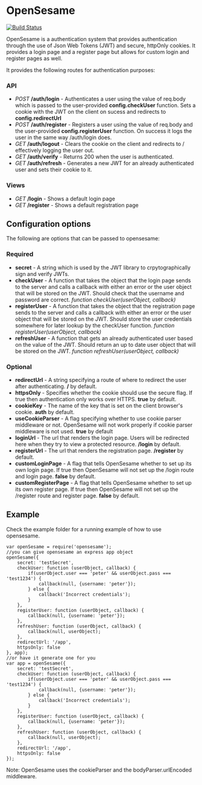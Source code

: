# OpenSesame
[![Build Status](https://travis-ci.org/EikosPartners/opensesame.svg?branch=master)](https://travis-ci.org/EikosPartners/opensesame)

OpenSesame is a authentication system that provides authentication through the use of Json Web Tokens (JWT) and secure, httpOnly cookies. It provides a login page and a register page but allows for custom login and register pages as well.

It provides the following routes for authentication purposes:
### API
- _POST_ __/auth/login__ - Authenticates a user using the value of req.body which is passed to the user-provided __config.checkUser__ function. Sets a cookie with the JWT on the client on sucess and redirects to __config.redirectUrl__
- _POST_ __/auth/register__ - Registers a user using the value of req.body and the user-provided __config.registerUser__ function. On success it logs the user in the same way /auth/login does.
- _GET_ __/auth/logout__ - Clears the cookie on the client and redirects to / effectively logging the user out.
- _GET_ __/auth/verify__ - Returns 200 when the user is authenticated.
- _GET_ __/auth/refresh__ - Generates a new JWT for an already authenticated user and sets their cookie to it.

### Views
- _GET_ __/login__ - Shows a default login page
- _GET_ __/register__ - Shows a default registration page


## Configuration options
The following are options that can be passed to opensesame:
### Required

- __secret__ - A string which is used by the JWT library to crpytographically sign and verify JWTs.
- __checkUser__ - A function that takes the object that the login page sends to the server and calls a callback with either an error or the user object that will be stored on the JWT. Should check that the username and password are correct. _function checkUser(userObject, callback)_
- __registerUser__ - A function that takes the object that the registration page sends to the server and calls a callback with either an error or the user object that will be stored on the JWT. Should store the user credentials somewhere for later lookup by the checkUser function. _function registerUser(userObject, callback)_
- __refreshUser__ - A function that gets an already authenticated user based on the value of the JWT. Should return an up to date user object that will be stored on the JWT. _function refreshUser(userObject, callback)_

### Optional

- __redirectUrl__ - A string specifying a route of where to redirect the user after authenticating. __/__ by default.
- __httpsOnly__ - Specifies whether the cookie should use the secure flag. If true then authentication only works over HTTPS. __true__ by default.
- __cookieKey__ - The name of the key that is set on the client browser's cookie. __auth__ by default.
- __useCookieParser__ - A flag specifying whether to use cookie parser middleware or not. OpenSesame will not work properly if cookie parser middleware is not used. __true__ by default
- __loginUrl__ - The url that renders the login page. Users will be redirected here when they try to view a protected resource. __/login__ by default.
- __registerUrl__ - The url that renders the registration page. __/register__ by default.
- __customLoginPage__ - A flag that tells OpenSesame whether to set up its own login page. If true then OpenSesame will not set up the /login route and login page. __false__ by default.
- __customRegisterPage__ - A flag that tells OpenSesame whether to set up its own register page. If true then OpenSesame will not set up the /register route and register page. __false__ by default.

## Example
Check the example folder for a running example of how to use opensesame.
```
var openSesame = require('opensesame');
//you can give opensesame an express app object
openSesame({
    secret: 'testSecret',
    checkUser: function (userObject, callback) {
        if(userObject.user === 'peter' && userObject.pass === 'test1234') {
            callback(null, {username: 'peter'});
        } else {
            callback('Incorrect credentials');
        }
    },
    registerUser: function (userObject, callback) {
        callback(null, {username: 'peter'});
    },
    refreshUser: function (userObject, callback) {
        callback(null, userObject);
    },
    redirectUrl: '/app',
    httpsOnly: false
}, app);
//or have it generate one for you
var app = openSesame({
    secret: 'testSecret',
    checkUser: function (userObject, callback) {
        if(userObject.user === 'peter' && userObject.pass === 'test1234') {
            callback(null, {username: 'peter'});
        } else {
            callback('Incorrect credentials');
        }
    },
    registerUser: function (userObject, callback) {
        callback(null, {username: 'peter'});
    },
    refreshUser: function (userObject, callback) {
        callback(null, userObject);
    },
    redirectUrl: '/app',
    httpsOnly: false
});
```

Note: OpenSesame uses the cookieParser and the bodyParser.urlEncoded middleware.

